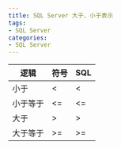 ```yaml
---
title: SQL Server 大于、小于表示
tags:
- SQL Server
categories:
- SQL Server
---
```


|逻辑|符号|SQL|
|-|-|-|
|小于|<|&lt;|
|小于等于|<=|&lt;=|
|大于|>|&gt;|
|大于等于|>=|&gt;=|
